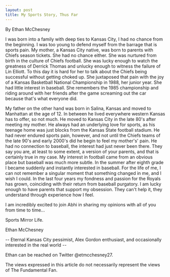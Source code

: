 ```yaml
---
layout: post
title: My Sports Story, Thus Far
---
```

By Ethan McChesney

I was born into a family with deep ties to Kansas City, I had no chance from the beginning. I was 
too young to defend myself from the barrage that is sports pain. My mother, a Kansas City native, 
was born to parents with Chiefs season tickets. She had no chance either. She was nurtured 
from birth in the culture of Chiefs football. She was lucky enough to watch the greatness of 
Derrick Thomas and unlucky enough to witness the failure of Lin Elliott. To this day it is hard for 
her to talk about the Chiefs being successful without getting choked up. She juxtaposed that 
pain with the joy of a Kansas Basketball National Championship in 1988, her junior year. She 
had little interest in baseball. She remembers the 1985 championship and riding around with her 
friends after the game screaming out the car because that's what everyone did.

My father on the other hand was born in Salina, Kansas and moved to Manhattan at the age of 
12. In between he lived everywhere western Kansas has to offer, so not much. He moved to 
Kansas City in the late 80's after meeting my mother. He always had an underlying love for 
sports, as his teenage home was just blocks from the Kansas State football stadium. He had never 
endured sports pain, however, and not until the Chiefs teams of the late 90's and early 2000's did he begin to 
feel my mother's' pain. He had no connection to baseball, the interest had just never been there. 
They say you are, at least to some extent, a version of your parents, and that is certainly true in 
my case. My interest in football came from an obvious place but baseball was much more 
subtle. In the summer after eighth grade I became suddenly and instantly interested in baseball. 
For the life of me, I can not remember a singular moment that something changed in me, and I wish I 
could. In the last four years my fondness and passion for the Royals has grown, coinciding with 
their return from baseball purgatory. I am lucky enough to have parents that support my 
obsession. They can't help it, they understand through experience how I feel. 

I am incredibly excited to join Abhi in sharing my opinions with all of you from time to time...

Sports Mirror Life.

Ethan McChesney 

-- Eternal Kansas City pessimist, Alex Gordon enthusiast, and occasionally 
interested in the real world --

Ethan can be reached on Twitter @etmcchesney27.

The views expressed in this article do not necessarily represent the views of The Fundamental Fan.
